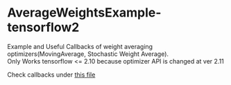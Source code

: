 # AverageWeightsExample-tensorflow2

Example and Useful Callbacks of weight averaging optimizers(MovingAverage, Stochastic Weight Average).  
Only Works tensorflow <= 2.10 because optimizer API is changed at ver 2.11  

Check callbacks under [this file](https://github.com/dslisleedh/AverageWeightsExample-tensorflow2/blob/master/src/src_utils.py)  
